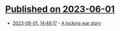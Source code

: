 # [Published on 2023-06-01](index.md)

* [2023-06-01, 14:48:17](https://lobste.rs/s/4wdr9a/locking_war_story) - [A locking war story](https://swatinem.de/blog/locking-war-story/)
